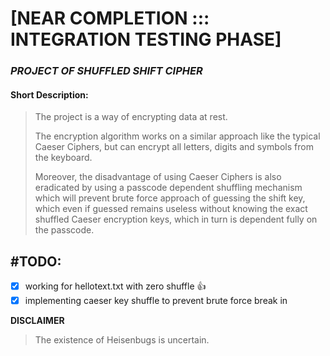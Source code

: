 # [NEAR COMPLETION ::: INTEGRATION TESTING PHASE]
### _PROJECT OF SHUFFLED SHIFT CIPHER_

#### Short Description:
> The project is a way of encrypting data at rest.
>
>The encryption algorithm works on a similar approach like the typical Caeser Ciphers, but can encrypt all letters, digits and symbols from the keyboard.
>
>Moreover, the disadvantage of using Caeser Ciphers is also eradicated by using a passcode dependent shuffling mechanism which will prevent brute force approach of guessing the shift key, which even if guessed remains useless without knowing the exact shuffled Caeser encryption keys, which in turn is dependent fully on the passcode.

## #TODO:
- [x] working for hellotext.txt with zero shuffle :+1:
- [x] implementing caeser key shuffle to prevent brute force break in

**DISCLAIMER**
> The existence of Heisenbugs is uncertain.